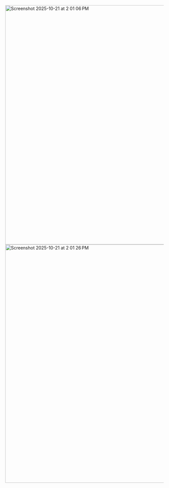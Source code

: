 <img width="1171" height="761" alt="Screenshot 2025-10-21 at 2 01 06 PM" src="https://github.com/user-attachments/assets/fd3ef5da-0841-4bfc-802b-484a9c18f795" />
<img width="1166" height="758" alt="Screenshot 2025-10-21 at 2 01 26 PM" src="https://github.com/user-attachments/assets/451d6125-f485-45da-a4c2-1f4c53ce8bfc" />
